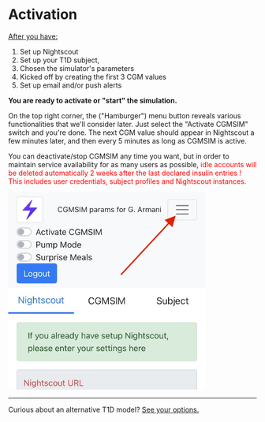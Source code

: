 # Activation

<u>After you have:</u>

1. Set up Nightscout
2. Set up your T1D subject, 
3. Chosen the simulator's parameters
4. Kicked off by creating the first 3 CGM values 
5. Set up email and/or push alerts

**You are ready to activate or "start" the simulation.**

On the top right corner, the ("Hamburger") menu button reveals various functionalities that we'll consider later. Just select the "Activate CGMSIM" switch and you're done. The next CGM value should appear in Nightscout a few minutes later, and then every 5 minutes as long as CGMSIM is active.

You can deactivate/stop CGMSIM any time you want, but in order to maintain service availability for as many users as possible, <span style="color:red">idle accounts will be deleted automatically 2 weeks after the last declared insulin entries ! This includes user credentials, subject profiles and Nightscout instances.</span>

<img src="../img/profile_mobile_activate.jpg" alt="Hamburger Menu" width="400"/>

<hr>

Curious about an alternative T1D model? [See your options.](model.md)

<br>
